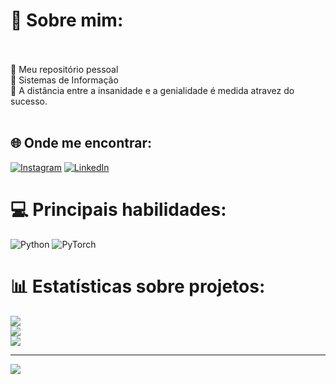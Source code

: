 # 💫 Sobre mim:
<br><br>    👋 Meu repositório pessoal<br>  🌱 Sistemas de Informação<br>    👀 A distância entre a insanidade e a genialidade é medida atravez do sucesso.<br><br>


## 🌐 Onde me encontrar:
[![Instagram](https://img.shields.io/badge/Instagram-%23E4405F.svg?logo=Instagram&logoColor=white)](https://instagram.com/jguilherme.sh) [![LinkedIn](https://img.shields.io/badge/LinkedIn-%230077B5.svg?logo=linkedin&logoColor=white)]([https://linkedin.com/in/JorgeGuilherme](https://www.linkedin.com/in/jguilhermecabral/)) 

# 💻 Principais habilidades:
![Python](https://img.shields.io/badge/python-3670A0?style=for-the-badge&logo=python&logoColor=ffdd54) ![PyTorch](https://img.shields.io/badge/PyTorch-%23EE4C2C.svg?style=for-the-badge&logo=PyTorch&logoColor=white)
# 📊 Estatísticas sobre projetos:
![](https://github-readme-stats.vercel.app/api?username=Jorge-Guilherme&theme=dark&hide_border=false&include_all_commits=true&count_private=true)<br/>
![](https://github-readme-streak-stats.herokuapp.com/?user=Jorge-Guilherme&theme=dark&hide_border=false)<br/>
![](https://github-readme-stats.vercel.app/api/top-langs/?username=Jorge-Guilherme&theme=dark&hide_border=false&include_all_commits=true&count_private=true&layout=compact)

---
[![](https://visitcount.itsvg.in/api?id=Jorge-Guilherme&icon=0&color=0)](https://visitcount.itsvg.in)

<!-- Proudly created with GPRM ( https://gprm.itsvg.in ) -->
